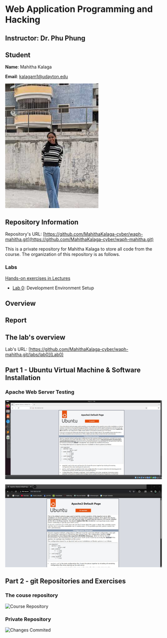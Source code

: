 # Web Application Programming and Hacking

## Instructor: Dr. Phu Phung

## Student

**Name**: Mahitha Kalaga

**Email**: [kalagam1@udayton.edu](kalagam1@udayton.edu)

![Mahitha's headshot](images/mahi.jpeg)

## Repository Information

Repository's URL: [https://github.com/MahithaKalaga-cyber/waph-mahitha.git](https://github.com/MahithaKalaga-cyber/waph-mahitha.git)

This is a private repository for Mahitha Kalaga to store all code from the course. The organization of this repository is as follows.

### Labs

[Hands-on exercises in Lectures](labs)

- [Lab 0](labs/lab0): Development Environment Setup

## Overview


## Report

## The lab's overview

Lab's URL: [https://github.com/MahithaKalaga-cyber/waph-mahitha.git/labs/lab0](Lab0)

## Part 1 -  Ubuntu Virtual Machine & Software Installation



### Apache Web Server Testing

![Apache Web Server in my Ubuntu VM](images/2.jpeg)

![Apache Web Server in my laptop browser](images/1.jpeg)

## Part 2 - git Repositories and Exercises

### The couse repository

![Course Repository]()

### Private Repository

![Changes Commited]()



